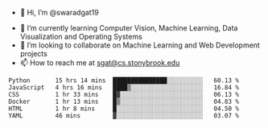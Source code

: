 - 👋 Hi, I’m @swaradgat19
<!-- - 👀 I’m interested in  -->
- 🌱 I’m currently learning Computer Vision, Machine Learning, Data Visualization and Operating Systems
- 💞️ I’m looking to collaborate on Machine Learning and Web Development projects 
- 📫 How to reach me at sgat@cs.stonybrook.edu

<!--START_SECTION:waka-->

```text
Python       15 hrs 14 mins  ███████████████░░░░░░░░░░   60.13 %
JavaScript   4 hrs 16 mins   ████▒░░░░░░░░░░░░░░░░░░░░   16.84 %
CSS          1 hr 33 mins    █▓░░░░░░░░░░░░░░░░░░░░░░░   06.13 %
Docker       1 hr 13 mins    █▒░░░░░░░░░░░░░░░░░░░░░░░   04.83 %
HTML         1 hr 8 mins     █░░░░░░░░░░░░░░░░░░░░░░░░   04.50 %
YAML         46 mins         ▓░░░░░░░░░░░░░░░░░░░░░░░░   03.07 %
```

<!--END_SECTION:waka-->

<!---
swaradgat19/swaradgat19 is a ✨ special ✨ repository because its `README.md` (this file) appears on your GitHub profile.
You can click the Preview link to take a look at your changes.
--->
